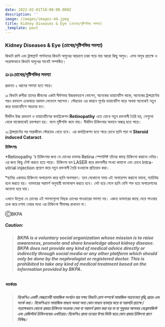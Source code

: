 ```yaml
---
date: 2022-02-01T18:00:00.000Z
description: ''
image: /images/images-44.jpeg
title: Kidney Diseases & Eye (চোখের/দৃষ্টিশক্তির সমস্যা)
_template: post
---
```



### Kidney Diseases & Eye (চোখের/দৃষ্টিশক্তির সমস্যা)

কিডনি রুগি এবং ট্রান্সপ্লান্ট পার্সনদের কিডনি অসুখের আড়ালে ঢাকা পড়ে যায় আরো কিছু অসুখ। এসব অসুখ প্রত্যক্ষ ও পরোক্ষভাবে কিডনি অসুখের সাথেই সম্পর্কিত।

### **💥💥চোখের/দৃষ্টিশক্তির সমস্যা**

প্রধানত ২ ধরনের সমস্যা হতে পারে।

১ঃ কিডনি রুগীরা তাদের জীবনের একটা দীর্ঘসময় উচ্চরক্তচাপে ভোগেন, অনেকের ডায়াবেটিস থাকে, অনেকের ট্রান্সপ্লান্টের পরও রক্তচাপ একেবারে নরমাল লেভেলে আসেনা। স্টেরয়েড এর কারনে পূর্বের ডায়াবেটিস বাড়ে অথবা অনেকেই নতুন করে ডায়াবেটিসে আক্রান্ত হন।

দীর্ঘদিন উচ্চ রক্তচাপ ও ডায়াবেটিসের কমপ্লিকেশন **Retinopathy** এতে চোখে নতুন রক্তনালী তৈরি হয়, সেগুলো থেকে মাঝেমাঝেই রক্তক্ষরণ হয়। ফলে দৃষ্টিশক্তি কমে যায়। দীর্ঘদিন চিকিৎসার অভাবে অন্ধত্ব হতে পারে।

২ঃ ট্রান্সপ্লান্টের পর সারাজীবন স্টেরয়েড খেতে হবে। এর কমপ্লিকেশন হতে পারে চোখে ছানি পড়া বা **Steroid induced Cataract**.

**চিকিৎসাঃ**

\*Retinopathy ‘র চিকিৎসার জন্য যে চোখের ডাক্তার Retina স্পেশালিষ্ট তাঁদের কাছে চিকিৎসা করানো বেটার। এর জন্য কিছু টেস্ট করতে হতে পারে। চিকিৎসা হল LASER করে রক্তনালীর সংখ্যা কমানো এবং চোখে Intra-vitrial injection প্রয়োগ করে নতুন রক্তনালী তৈরি হওয়াকে প্রতিরোধ করা।

\*ছানির একমাত্র চিকিৎসা অপারেশন করে ছানি অপসারণ। তবে যেকোনো সময় এই অপারেশন করানো যায়না, ম্যাচিউর হলে করতে হয়। ডাক্তারের পরামর্শ অনুযায়ী ফলোআপ করতে হবে। লেট হয়ে গেলে ছানি বেশি শক্ত হয়ে অপারেশনের অযোগ্য হয়ে যায়।

এখানে উল্লেখ্য যে চোখের এই সমস্যাগুলো নিছক চোখের পাওয়ারের সমস্যা নয়। এজন্য ডাক্তারের কাছে যেয়ে পাওয়ার চেক করে চশমা নেয়ার মধ্যে এর চিকিৎসা সীমাবদ্ধ রাখবেন না।

ⒸBKPA

##### **Caution:**

> ###### **BKPA is a voluntary social organization whose mission is to raise awareness, promote and share knowledge about kidney disease. BKPA does not provide any kind of medical advice directly or indirectly through social media or any other platform which should only be done by the nephrologist or registered doctor. This is prohibited to take any kind of medical treatment based on the information provided by BKPA.**

##### **সতর্কতাঃ**

> ###### **বিকেপিএ একটি স্বেচ্ছাসেবী সামাজিক সংগঠন যার লক্ষ্য কিডনি রোগ সম্পর্কে সামাজিক সচেতনতা বৃদ্ধি,প্রচার এবং সতর্ক করা। বিকেপিএতে সামাজিক মাধ্যম অথবা অন্য কোন মাধ্যম ব্যবহার করে বা সরাসরি প্রত্যক্ষ / পরোক্ষভাবে কোনো প্রকার চিকিৎসা সংক্রান্ত সেবা বা পরামর্শ প্রদান করা হয় না যা শুধুমাত্র আপনার নেফ্রোলজিস্ট এবং রেজিস্টার্ড চিকিৎসকের এখতিয়ার।বিকেপিএ প্রদত্ত তথ্যের উপর ভিত্তি করে কোন প্রকার চিকিৎসা গ্রহণ নিষিদ্ধ।**
